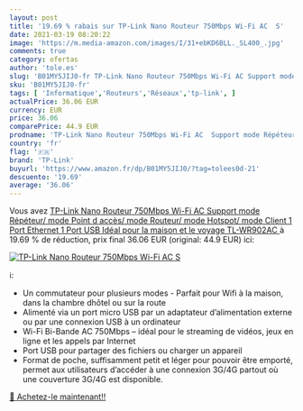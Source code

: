 ```yaml
---
layout: post
title: '19.69 % rabais sur TP-Link Nano Routeur 750Mbps Wi-Fi AC  S'
date: 2021-03-19 08:20:22
image: 'https://m.media-amazon.com/images/I/31+ebKD6BLL._SL400_.jpg'
comments: true
category: ofertas
author: 'tole.es'
slug: 'B01MY5JIJ0-fr TP-Link Nano Routeur 750Mbps Wi-Fi AC Support mode...'
sku: 'B01MY5JIJ0-fr'
tags: [ 'Informatique','Routeurs','Réseaux','tp-link', ]
actualPrice: 36.06 EUR
currency: EUR
price: 36.06
comparePrice: 44.9 EUR
prodname: 'TP-Link Nano Routeur 750Mbps Wi-Fi AC  Support mode Répéteur/ mode Point d accès/ mode Routeur/ mode Hotspot/ mode Client  1 Port Ethernet  1 Port USB  Idéal pour la maison et le voyage  TL-WR902AC '
country: 'fr'
flag: '🇫🇷'
brand: 'TP-Link'
buyurl: 'https://www.amazon.fr/dp/B01MY5JIJ0/?tag=tolees0d-21'
descuento: '19.69'
average: '36.06'
---
```


Vous avez [TP-Link Nano Routeur 750Mbps Wi-Fi AC  Support mode Répéteur/ mode Point d accès/ mode Routeur/ mode Hotspot/ mode Client  1 Port Ethernet  1 Port USB  Idéal pour la maison et le voyage  TL-WR902AC ](https://www.amazon.fr/dp/B01MY5JIJ0/?tag=tolees0d-21)  à  19.69 % de réduction, prix final  36.06 EUR (original: 44.9 EUR) ici:

[![TP-Link Nano Routeur 750Mbps Wi-Fi AC  S](https://m.media-amazon.com/images/I/31+ebKD6BLL._SL400_.jpg)](https://www.amazon.fr/dp/B01MY5JIJ0/?tag=tolees0d-21)

ℹ️:

- Un commutateur pour plusieurs modes - Parfait pour Wifi à la maison, dans la chambre dhôtel ou sur la route
- Alimenté via un port micro USB par un adaptateur d’alimentation externe ou par une connexion USB à un ordinateur
- Wi-Fi Bi-Bande AC 750Mbps – idéal pour le streaming de vidéos, jeux en ligne et les appels par Internet
- Port USB pour partager des fichiers ou charger un appareil
- Format de poche, suffisamment petit et léger pour pouvoir être emporté, permet aux utilisateurs d’accéder à une connexion 3G/4G partout où une couverture 3G/4G est disponible.

[🛒 Achetez-le maintenant!!](https://www.amazon.fr/dp/B01MY5JIJ0/?tag=tolees0d-21)
